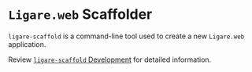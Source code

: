 # `Ligare.web` Scaffolder

`ligare-scaffold` is a command-line tool used to create a new `Ligare.web` application.

Review [`ligare-scaffold` Development](https://github.com/uclahs-cds/Ligare/wiki/%60bl%E2%80%90python%E2%80%90scaffold%60-Development) for detailed information.
